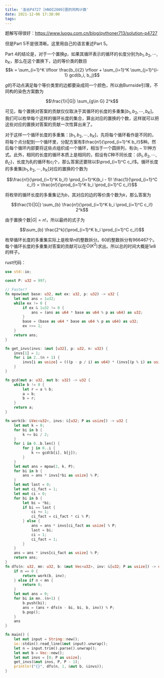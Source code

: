 ```yaml
---
title: '洛谷P4727 [HNOI2009]图的同构计数'
date: 2021-12-06 17:38:00
tags:
---
```


题解写得很好：<https://www.luogu.com.cn/blog/pythoner713/solution-p4727>

但是Part 5不是很清晰。这里用自己的语言重述Part 5。

Part 4的结论是，对于一个置换$g$，如果其循环表示的循环的长度分别为$b_1, b_2, \cdots, b_K$，那么在这个置换下，边的等价类的数目
$$k = \sum_{i=1}^K \lfloor \frac{b_i}{2} \rfloor + \sum_{i=1}^K \sum_{j=1}^{i-1} gcd(b_i, b_j)$$

$g$的不动点满足每个等价类里的边都要染成同一个颜色，所以由Burnside引理，不同构的染色方案数为

$$\frac{1}{|G|} \sum_{g\in G} 2^k$$

可见，每个置换对答案的贡献仅仅取决于其循环的长度的多重集$[b_1, b_2, \cdots, b_K]$。我们可以枚举每个这样的循环长度的集合，算出对应的置换的个数，这样就可以把这些对应的置换对答案的贡献一次性算出来了。

对于这样一个循环长度的多重集：$[b_1, b_2, \cdots, b_K]$，先将每个循环看作是不同的，将每个点分配到一个循环里，分配方案有$\frac{n!}{\prod_{i=1}^K b_i!}$种。然后每个循环内部要将这些点组织成一个循环，相当于一个圆排列，有$(b_i - 1)!$种方式。此外，相同的长度的循环本质上是相同的，假设有$C$种不同长度：$\{B_1, B_2, \cdots, B_C\}$，长度为$B_i$的循环有$c_i$个，那么答案还要除以$\prod_{i=1}^C c_i!$。循环长度的多重集$[b_1, b_2, \cdots, b_K]$对应的置换的个数为

$$\frac{n!}{\prod_{i=1}^K b_i!} \prod_{i=1}^K(b_i - 1)! \frac{1}{\prod_{i=1}^C c_i!} = \frac{n!}{\prod_{i=1}^K b_i \prod_{i=1}^C c_i!}$$

将枚举的循环长度的多重集记为$b$，其对应的边的等价类个数为$k$，那么答案为

$$\frac{1}{|G|} \sum_{b} \frac{n!}{\prod_{i=1}^K b_i \prod_{i=1}^C c_i!} 2^k$$

由于置换个数$|G| = n!$，所以最终的式子为

$$\sum_{b} \frac{2^k}{\prod_{i=1}^K b_i \prod_{i=1}^C c_i!}$$

枚举循环长度的多重集实际上是枚举$n$的整数拆分。60的整数拆分有966467个。每个循环长度的多重集对答案的贡献可以在$O(K^2)$求出。所以总的时间大概是$1e8$的样子。

rust代码：

```rs
use std::io;

const P: u32 = 997;

// Faster?
fn mpow(mut base: u32, mut ex: u32, p: u32) -> u32 {
    let mut ans = 1u32;
    while ex != 0 {
        if ex & 1u32 != 0 {
            ans = (ans as u64 * base as u64 % p as u64) as u32;
        }
        base = (base as u64 * base as u64 % p as u64) as u32;
        ex >>= 1;
    }
    return ans;
}

fn get_invs(invs: &mut [u32], p: u32, n: u32) {
    invs[1] = 1;
    for i in 2..(n + 1) {
        invs[i as usize] = (((p - p / i) as u64) * (invs[(p % i) as usize] as u64) % p as u64) as u32;
    }
}

fn gcd(mut a: u32, mut b: u32) -> u32 {
    while b != 0 {
        let r = a % b;
        a = b;
        b = r;
    }
    return a;
}

fn work(b: &Vec<u32>, invs: &[u32; P as usize]) -> u32 {
    let mut k = 0;
    for bi in b {
        k += bi / 2;
    }
    for i in 0..b.len() {
        for j in 0..i {
            k += gcd(b[i], b[j]);
        }
    }
    let mut ans = mpow(2, k, P);
    for bi in b {
        ans = ans * invs[*bi as usize] % P;
    }
    let mut last = 0;
    let mut ci_fact = 1;
    let mut ci = 0;
    for bi in b {
        let bi = *bi;
        if bi == last {
            ci += 1;
            ci_fact = ci_fact * ci % P;
        } else {
            ans = ans * invs[ci_fact as usize] % P;
            last = bi;
            ci = 1;
            ci_fact = 1;
        }
    }
    ans = ans * invs[ci_fact as usize] % P;
    return ans;
}
fn dfs(n: u32, mn: u32, b: &mut Vec<u32>, inv: &[u32; P as usize]) -> u32 {
    if n == 0 {
        return work(b, inv);
    } else if n < mn {
        return 0;
    }
    let mut ans = 0;
    for bi in mn..(n+1) {
        b.push(bi);
        ans = (ans + dfs(n - bi, bi, b, inv)) % P;
        b.pop();
    }
    ans
}

fn main() {
    let mut input = String::new();
    io::stdin().read_line(&mut input).unwrap();
    let n = input.trim().parse().unwrap();
    let mut b = Vec::new();
    let mut invs = [0; P as usize];
    get_invs(&mut invs, P, P - 1);
    println!("{}", dfs(n, 1, &mut b, &invs));
}
```

